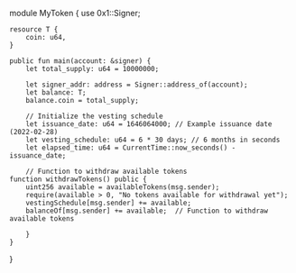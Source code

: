 module MyToken {
    use 0x1::Signer;

    resource T {
        coin: u64,
    }

    public fun main(account: &signer) {
        let total_supply: u64 = 10000000;

        let signer_addr: address = Signer::address_of(account);
        let balance: T;
        balance.coin = total_supply;

        // Initialize the vesting schedule
        let issuance_date: u64 = 1646064000; // Example issuance date (2022-02-28)
        let vesting_schedule: u64 = 6 * 30 days; // 6 months in seconds
        let elapsed_time: u64 = CurrentTime::now_seconds() - issuance_date;

        // Function to withdraw available tokens
    function withdrawTokens() public {
        uint256 available = availableTokens(msg.sender);
        require(available > 0, "No tokens available for withdrawal yet");
        vestingSchedule[msg.sender] += available;
        balanceOf[msg.sender] += available;  // Function to withdraw available tokens
  
        }
    }
}

